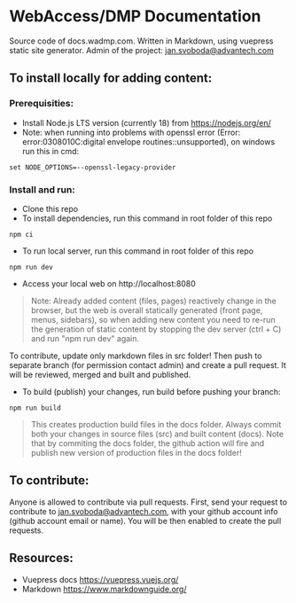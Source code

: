 # WebAccess/DMP Documentation

Source code of docs.wadmp.com. Written in Markdown, using vuepress static site generator. Admin of the project: jan.svoboda@advantech.com 

## To install locally for adding content:

### Prerequisities:

* Install Node.js LTS version (currently 18) from https://nodejs.org/en/
* Note: when running into problems with openssl error (Error: error:0308010C:digital envelope routines::unsupported), on windows run this in cmd: 
```
set NODE_OPTIONS=--openssl-legacy-provider
```

### Install and run:

* Clone this repo
* To install dependencies, run this command in root folder of this repo
```
npm ci
```
* To run local server, run this command in root folder of this repo
```
npm run dev
```
* Access your local web on http://localhost:8080

> Note: Already added content (files, pages) reactively change in the browser, but the web is overall statically generated (front page, menus, sidebars), so when adding new content you need to re-run the generation of static content by stopping the dev server (ctrl + C) and run "npm run dev" again.

To contribute, update only markdown files in src folder! Then push to separate branch (for permission contact admin) and create a pull request. It will be reviewed, merged and built and published.

* To build (publish) your changes, run build before pushing your branch:
```
npm run build
```
> This creates production build files in the docs folder. Always commit both your changes in source files (src) and built content (docs). Note that by commiting the docs folder, the github action will fire and publish new version of production files in the docs folder!

## To contribute:

Anyone is allowed to contribute via pull requests. First, send your request to contribute to jan.svoboda@advantech.com, with your github account info (github account email or name). You will be then enabled to create the pull requests.


## Resources:

* Vuepress docs https://vuepress.vuejs.org/
* Markdown https://www.markdownguide.org/







